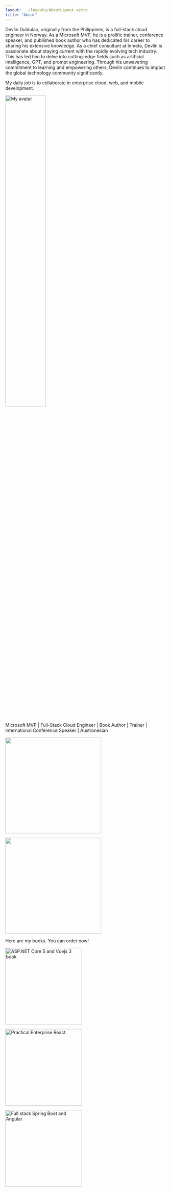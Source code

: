 ```yaml
---
layout: ../layouts/AboutLayout.astro
title: "About"
---
```


Devlin Duldulao, originally from the Philippines, is a full-stack cloud engineer in Norway. As a Microsoft MVP, he is a prolific trainer, conference speaker, and published book author who has dedicated his career to sharing his extensive knowledge. As a chief consultant at Inmeta, Devlin is passionate about staying current with the rapidly evolving tech industry. This has led him to delve into cutting-edge fields such as artificial intelligence, GPT, and prompt engineering. Through his unwavering commitment to learning and empowering others, Devlin continues to impact the global technology community significantly.

My daily job is to collaborate in enterprise cloud, web, and mobile development.

<img src="https://res.cloudinary.com/dtxpbduyz/image/upload/v1703516040/l5bwh69zeaxwag0l53ak.jpg" alt="My avatar" width="50%" height="50%" />

Microsoft MVP | Full-Stack Cloud Engineer | Book Author | Trainer | International Conference Speaker | Austronesian

<div class="flex gap-10 justify-center items-center">
<a href="https://mvp.microsoft.com/en-us/PublicProfile/5003171"><img class="aligncenter" src="https://web.archive.org/web/20190124165953im_/https://devlinduldulao.pro//wp-content/uploads/2018/08/mvp-devlinduldulao.png" width="300"  /></a>

<a href="https://www.youracclaim.com/users/devlin-duldulao/badges"><img class="aligncenter" src="https://web.archive.org/web/20190124165953im_/https://devlinduldulao.pro//wp-content/uploads/2017/11/MCT.png" width="300" /></a>

</div>

Here are my books. You can order now!

<div class="flex gap-10 justify-center items-center">
<a href="https://www.amazon.com/ASP-NET-Core-Vue-js-Full-stack-applications/dp/1800206690/"><img src="https://images-na.ssl-images-amazon.com/images/I/61wp0T-xQfS.jpg" alt="ASP.NET Core 5 and Vuejs 3 book" width="240" /></a>

<a href="https://www.amazon.com/Practical-Enterprise-React-Effective-Developer/dp/1484269748/"><img src="https://images-na.ssl-images-amazon.com/images/I/417whKwLgxL.jpg" alt="Practical Enterprise React" width="240"  /></a>

<a href="https://www.amazon.com/Full-Stack-Development-Spring-Boot-Angular/dp/180324321X/"><img src="https://images-na.ssl-images-amazon.com/images/I/51gvWmhCpZL.jpg" alt="Full stack Spring Boot and Angular" width="240"  /></a>

</div>

